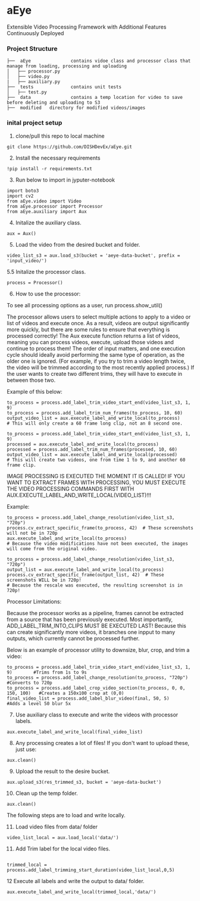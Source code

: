 # aEye

Extensible Video Processing Framework with Additional Features Continuously Deployed

### **Project Structure**

```
├──  aEye				contains vidoe class and processor class that manage from loading, processing and uploading
│   ├── processor.py
│   ├── video.py
|   ├── auxiliary.py
├──  tests				contains unit tests
│   ├── test.py
├──  data				contains a temp location for video to save before deleting and uploading to S3
├──  modified   directory for modified videos/images
```

### **inital project setup**

1. clone/pull this repo to local machine

```console
git clone https://github.com/DISHDevEx/aEye.git
```

2. Install the necessary requirements

```console
!pip install -r requirements.txt
```

3. Run below to import in jyputer-notebook

```console
import boto3
import cv2
from aEye.video import Video
from aEye.processor import Processor
from aEye.auxiliary import Aux
```

4. Initalize the auxiliary class.

```console
aux = Aux()
```

5. Load the video from the desired bucket and folder.

```console
video_list_s3 = aux.load_s3(bucket = 'aeye-data-bucket', prefix = 'input_video/')
```

5.5 Initalize the processor class.

```console
process = Processor()
```

6. How to use the processor:

To see all processing options as a user, run process.show_util()

The processor allows users to select multiple actions to apply to a video or list of videos and execute once. As a result, videos are output significantly more quickly, but 
there are some rules to ensure that everything is processed correctly! The Aux execute function returns a list of videos, meaning you can process videos, execute, upload those videos
and continue to process them! The order of input matters, and one execution cycle should ideally avoid performing the same type of operation, as the older one is ignored. (For example, 
if you try to trim a video length twice, the video will be trimmed according to the most recently applied process.)
If the user wants to create two different trims, they will have to execute in between those two. 

Example of this below:

```console
to_process = process.add_label_trim_video_start_end(video_list_s3, 1, 9)
to_process = process.add_label_trim_num_frames(to_process, 10, 60)
output_video_list = aux.execute_label_and_write_local(to_process)
# This will only create a 60 frame long clip, not an 8 second one.

to_process = process.add_label_trim_video_start_end(video_list_s3, 1, 9)
processed = aux.execute_label_and_write_local(to_process)
processed = process.add_label_trim_num_frames(processed, 10, 60)
output_video_list = aux.execute_label_and_write_local(processed)
# This will create two videos, one from time 1 to 9, and another 60 frame clip.

```

IMAGE PROCESSING IS EXECUTED THE MOMENT IT IS CALLED! IF YOU WANT TO EXTRACT FRAMES WITH PROCESSING, YOU MUST
EXECUTE THE VIDEO PROCESSING COMMANDS FIRST WITH AUX.EXECUTE_LABEL_AND_WRITE_LOCAL(VIDEO_LIST)!!!

Example:

```console
to_process = process.add_label_change_resolution(video_list_s3, "720p")
process.cv_extract_specific_frame(to_process, 42)  # These screenshots will not be in 720p
aux.execute_label_and_write_local(to_process)
# Because the video modifications have not been executed, the images will come from the original video.

to_process = process.add_label_change_resolution(video_list_s3, "720p")
output_list = aux.execute_label_and_write_local(to_process)
process.cv_extract_specific_frame(output_list, 42)  # These screenshots WILL be in 720p!
# Because the rescale was executed, the resulting screenshot is in 720p!
```

Processor Limitations:

Because the processor works as a pipeline, frames cannot be extracted from a source that has been previously executed. 
Most importantly, ADD_LABEL_TRIM_INTO_CLIPS MUST BE EXECUTED LAST! Because this can create significantly more videos, it branches one inpput to many
outputs, which currently cannot be processed further.

Below is an example of processor utility to downsize, blur, crop, and trim a video:

```console
to_process = process.add_label_trim_video_start_end(video_list_s3, 1, 9)        #Trims from 1s to 9s
to_process = process.add_label_change_resolution(to_process, "720p")            #Converts to 720p
to_process = process.add_label_crop_video_section(to_process, 0, 0, 150, 100)   #Creates a 150x100 crop at (0,0)
final_video_list = process.add_label_blur_video(final, 50, 5)                              #Adds a level 50 blur 5x 
```

7. Use auxiliary class to execute and write the videos with processor labels.

```console
aux.execute_label_and_write_local(final_video_list)
```

8. Any processing creates a lot of files! If you don't want to upload these, just use:
```console
aux.clean()
```

9. Upload the result to the desire bucket.

```console
aux.upload_s3(res_trimmed_s3, bucket = 'aeye-data-bucket')
```

10. Clean up the temp folder.

```console
aux.clean()
```

The following steps are to load and write locally.

11. Load video files from data/ folder

```console
video_list_local = aux.load_local('data/')
```

11. Add Trim label for the local video files.

```console

trimmed_local = process.add_label_trimming_start_duration(video_list_local,0,5)
```

12 Execute all labels and write the output to data/ folder.

```console
aux.execute_label_and_write_local(trimmed_local,'data/')
```

